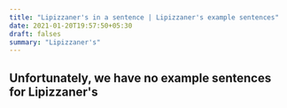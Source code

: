 ```yaml
---
title: "Lipizzaner's in a sentence | Lipizzaner's example sentences"
date: 2021-01-20T19:57:50+05:30
draft: falses
summary: "Lipizzaner's"
---
```

## Unfortunately, we have no example sentences for Lipizzaner's                 
